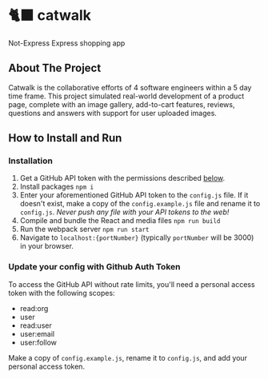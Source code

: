 # 🐈‍⬛ catwalk
Not-Express Express shopping app

## About The Project

Catwalk is the collaborative efforts of 4 software engineers within a 5 day time frame. This project simulated real-world development of a product page, complete with an image gallery, add-to-cart features, reviews, questions and answers with support for user uploaded images.

## How to Install and Run

### Installation
1. Get a GitHub API token with the permissions described [below](#update-your-config-with-github-auth-token).
2. Install packages ```npm i```
3. Enter your aforementioned GitHub API token to the `config.js` file. If it doesn't exist, make a copy of the `config.example.js` file and rename it to `config.js`. *Never push any file with your API tokens to the web!*
4. Compile and bundle the React and media files ```npm run build```
5. Run the webpack server ```npm run start```
6. Navigate to `localhost:{portNumber}` (typically `portNumber` will be 3000) in your browser.

### Update your config with Github Auth Token
To access the GitHub API without rate limits, you'll need a personal access token with the following scopes:
- read:org
- user
- read:user
- user:email
- user:follow

Make a copy of `config.example.js`, rename it to `config.js`, and add your personal access token.
